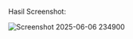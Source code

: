 Hasil Screenshot:

![Screenshot 2025-06-06 234900](https://github.com/user-attachments/assets/abe1e1e3-7fc1-429b-ad89-bd3a72980ec9)
